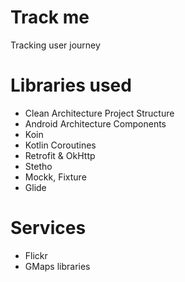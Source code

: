 # Track me

Tracking user journey

# Libraries used
- Clean Architecture Project Structure
- Android Architecture Components
- Koin
- Kotlin Coroutines
- Retrofit & OkHttp
- Stetho
- Mockk, Fixture
- Glide

# Services
- Flickr
- GMaps libraries